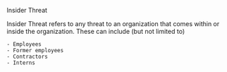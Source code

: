 Insider Threat

Insider Threat refers to any threat to an organization that comes within or inside the organization.
These can include (but not limited to)

    - Employees
    - Former employees
    - Contractors
    - Interns




